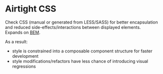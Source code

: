 
# Airtight CSS

Check CSS (manual or generated from LESS/SASS) for better encapsulation and reduced side-effects/interactions between displayed elements. Expands on [BEM](http://csswizardry.com/2013/01/mindbemding-getting-your-head-round-bem-syntax/).

As a result:

* style is constrained into a composable component structure for faster development
* style modifications/refactors have less chance of introducing visual regressions

